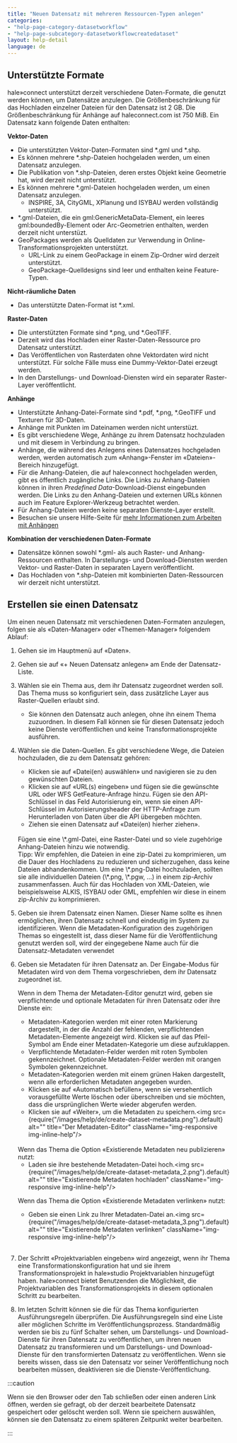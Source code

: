 ```yaml
---
title: "Neuen Datensatz mit mehreren Ressourcen-Typen anlegen"
categories:
- "help-page-category-datasetworkflow"
- "help-page-subcategory-datasetworkflowcreatedataset"
layout: help-detail
language: de
---
```


## Unterstützte Formate ##

hale»connect unterstützt derzeit verschiedene Daten-Formate, die genutzt werden können, um Datensätze anzulegen. Die Größenbeschränkung für das Hochladen einzelner Dateien für den Datensatz ist 2 GB. Die Größenbeschränkung für Anhänge auf haleconnect.com ist 750 MiB. Ein Datensatz kann folgende Daten enthalten:

**Vektor-Daten**
  * Die unterstützten Vektor-Daten-Formaten sind \*.gml und \*.shp.
  * Es können mehrere \*.shp-Dateien hochgeladen werden, um einen Datensatz anzulegen.
  * Die Publikation von \*.shp-Dateien, deren erstes Objekt keine Geometrie hat, wird derzeit nicht unterstützt.
  * Es können mehrere \*.gml-Dateien hochgeladen werden, um einen Datensatz anzulegen.
    * INSPIRE, 3A, CityGML, XPlanung und ISYBAU werden vollständig unterstützt.
  * \*.gml-Dateien, die ein gml:GenericMetaData-Element, ein leeres gml:boundedBy-Element oder Arc-Geometrien enthalten, werden derzeit nicht unterstüzt.
  * GeoPackages werden als Quelldaten zur Verwendung in Online-Transformationsprojekten unterstützt.
      * URL-Link zu einem GeoPackage in einem Zip-Ordner wird derzeit unterstützt.
      * GeoPackage-Quelldesigns sind leer und enthalten keine Feature-Typen.

**Nicht-räumliche Daten**
  * Das unterstützte Daten-Format ist \*.xml.

**Raster-Daten**
  * Die unterstützten Formate sind \*.png, und \*.GeoTIFF.
  * Derzeit wird das Hochladen einer Raster-Daten-Ressource pro Datensatz unterstützt.
  * Das Veröffentlichen von Rasterdaten ohne Vektordaten wird nicht unterstützt. Für solche Fälle muss eine Dummy-Vektor-Datei erzeugt werden.
  * In den Darstellungs- und Download-Diensten wird ein separater Raster-Layer veröffentlicht.

**Anhänge**
  * Unterstützte Anhang-Datei-Formate sind \*.pdf, \*.png, \*.GeoTIFF und Texturen für 3D-Daten.
  * Anhänge mit Punkten im Dateinamen werden nicht unterstüzt.
  * Es gibt verschiedene Wege, Anhänge zu ihrem Datensatz hochzuladen und mit diesem in Verbindung zu bringen.
  * Anhänge, die während des Anlegens eines Datensatzes hochgeladen werden, werden automatisch zum &laquo;Anhang&raquo;-Fenster im &laquo;Dateien&raquo;-Bereich hinzugefügt.
  * Für die Anhang-Dateien, die auf hale»connect hochgeladen werden, gibt es öffentlich zugängliche Links. Die Links zu Anhang-Dateien können in ihren *Predefined Data*-Download-Dienst eingebunden werden. Die Links zu den Anhang-Dateien und externen URLs können auch im Feature Explorer-Werkzeug betrachtet werden.
  * Für Anhang-Dateien werden keine separaten Dienste-Layer erstellt.
  * Besuchen sie unsere Hilfe-Seite für [mehr Informationen zum Arbeiten mit Anhängen](https://www.wetransform.to/help/de/help-page-category-reference/help-page-subcategory-reference-data/2018/03/10/reference-data-files/)

**Kombination der verschiedenen Daten-Formate**
  * Datensätze können sowohl \*.gml- als auch Raster- und Anhang-Ressourcen enthalten. In Darstellungs- und Download-Diensten werden Vektor- und Raster-Daten in separaten Layern veröffentlicht.
  * Das Hochladen von \*.shp-Dateien mit kombinierten Daten-Ressourcen wir derzeit nicht unterstützt.

## Erstellen sie einen Datensatz ##

Um einen neuen Datensatz mit verschiedenen Daten-Formaten anzulegen, folgen sie als &laquo;Daten-Manager&raquo; oder &laquo;Themen-Manager&raquo; folgendem Ablauf:

1. Gehen sie im Hauptmenü auf &laquo;Daten&raquo;.
2. Gehen sie auf &laquo;+ Neuen Datensatz anlegen&raquo; am Ende der Datensatz-Liste.
3. Wählen sie ein Thema aus, dem ihr Datensatz zugeordnet werden soll. Das Thema muss so konfiguriert sein, dass zusätzliche Layer aus Raster-Quellen erlaubt sind.
    * Sie können den Datensatz auch anlegen, ohne ihn einem Thema zuzuordnen. In diesem Fall können sie für diesen Datensatz jedoch keine Dienste veröffentlichen und keine Transformationsprojekte ausführen.
4. Wählen sie die Daten-Quellen. Es gibt verschiedene Wege, die Dateien hochzuladen, die zu dem Datensatz gehören:
    * Klicken sie auf &laquo;Datei(en) auswählen&raquo; und navigieren sie zu den gewünschten Dateien.
    * Klicken sie auf &laquo;URL(s) eingeben&raquo; und fügen sie die gewünschte URL oder WFS GetFeature-Anfrage hinzu. Fügen sie den API-Schlüssel in das Feld Autorisierung ein, wenn sie einen API-Schlüssel im Autorisierungsheader der HTTP-Anfrage zum Herunterladen von Daten über die API übergeben möchten.
    * Ziehen sie einen Datensatz auf &laquo;Datei(en) hierher ziehen&raquo;.

    <br/>
    Fügen sie eine \*.gml-Datei, eine Raster-Datei und so viele zugehörige Anhang-Dateien hinzu wie notwendig.

   <br/>
   Tipp: Wir empfehlen, die Dateien in eine zip-Datei zu komprimieren, um die Dauer des Hochladens zu reduzieren und sicherzugehen, dass keine Dateien abhandenkommen. Um eine \*.png-Datei hochzuladen, sollten sie alle individuellen Dateien (\*.png, \*.pgw, …) in einem zip-Archiv zusammenfassen. Auch für das Hochladen von XML-Dateien, wie beispielsweise ALKIS, ISYBAU oder GML, empfehlen wir diese in einem zip-Archiv zu komprimieren.

5.	Geben sie ihrem Datensatz einen Namen. Dieser Name sollte es ihnen ermöglichen, ihren Datensatz schnell und eindeutig im System zu identifizieren. Wenn die Metadaten-Konfiguration des zugehörigen Themas so eingestellt ist, dass dieser Name für die Veröffentlichung genutzt werden soll, wird der eingegebene Name auch für die Datensatz-Metadaten verwendet
6.	Geben sie Metadaten für ihren Datensatz an. Der Eingabe-Modus für Metadaten wird von dem Thema vorgeschrieben, dem ihr Datensatz zugeordnet ist.

    Wenn in dem Thema der Metadaten-Editor genutzt wird, geben sie verpflichtende und optionale Metadaten für ihren Datensatz oder ihre Dienste ein:
      * Metadaten-Kategorien werden mit einer roten Markierung dargestellt, in der die Anzahl der fehlenden, verpflichtenden Metadaten-Elemente angezeigt wird. Klicken sie auf das Pfeil-Symbol am Ende einer Metadaten-Kategorie um diese aufzuklappen.
      * Verpflichtende Metadaten-Felder werden mit roten Symbolen gekennzeichnet. Optionale Metadaten-Felder werden mit orangen Symbolen gekennzeichnet.
      * Metadaten-Kategorien werden mit einem grünen Haken dargestellt, wenn alle erforderlichen Metadaten angegeben wurden.
      * Klicken sie auf «Automatisch befüllen», wenn sie versehentlich vorausgefüllte Werte löschen oder überschreiben und sie möchten, dass die ursprünglichen Werte wieder abgerufen werden.
      * Klicken sie auf &laquo;Weiter&raquo;, um die Metadaten zu speichern.<img src={require("/images/help/de/create-dataset-metadata.png").default} alt="" title="Der Metadaten-Editor" className="img-responsive img-inline-help"/>

      <br/>
    Wenn das Thema die Option &laquo;Existierende Metadaten neu publizieren&raquo; nutzt:

      * Laden sie ihre bestehende Metadaten-Datei hoch.<img src={require("/images/help/de/create-dataset-metadata_2.png").default} alt="" title="Existierende Metadaten hochladen" className="img-responsive img-inline-help"/>

    Wenn das Thema die Option &laquo;Existierende Metadaten verlinken&raquo; nutzt:

      * Geben sie einen Link zu Ihrer Metadaten-Datei an.<img src={require("/images/help/de/create-dataset-metadata_3.png").default} alt="" title="Existierende Metadaten verlinken" className="img-responsive img-inline-help"/>
       <br/>
7. Der Schritt «Projektvariablen eingeben» wird angezeigt, wenn ihr Thema eine Transformationskonfiguration hat und sie ihrem Transformationsprojekt in hale»studio Projektvariablen hinzugefügt haben. hale»connect bietet Benutzenden die Möglichkeit, die Projektvariablen des Transformationsprojekts in diesem optionalen Schritt zu bearbeiten.

8.	Im letzten Schritt können sie die für das Thema konfigurierten Ausführungsregeln überprüfen. Die Ausführungsregeln sind eine Liste aller möglichen Schritte im Veröffentlichungsprozess.  Standardmäßig werden sie bis zu fünf Schalter sehen, um Darstellungs- und Download-Dienste für ihren Datensatz zu veröffentlichen, um ihren neuen Datensatz zu transformieren und um Darstellungs- und Download-Dienste für den transformierten Datensatz zu veröffentlichen. Wenn sie bereits wissen, dass sie den Datensatz vor seiner Veröffentlichung noch bearbeiten müssen, deaktivieren sie die Dienste-Veröffentlichung.

:::caution

Wenn sie den Browser oder den Tab schließen oder einen anderen Link öffnen, werden sie gefragt, ob der derzeit bearbeitete Datensatz gespeichert oder gelöscht werden soll. Wenn sie speichern auswählen, können sie den Datensatz zu einem späteren Zeitpunkt weiter bearbeiten.

:::
